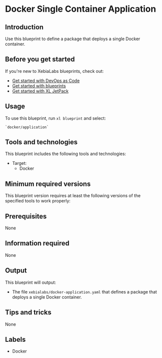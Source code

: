 # Docker Single Container Application

## Introduction

Use this blueprint to define a package that deploys a single Docker container.

## Before you get started

If you're new to XebiaLabs blueprints, check out:

* [Get started with DevOps as Code](https://docs.xebialabs.com/xl-platform/concept/get-started-with-devops-as-code.html)
* [Get started with blueprints](https://docs.xebialabs.com/xl-platform/concept/get-started-with-blueprints.html)
* [Get started with XL JetPack](https://docs.xebialabs.com/xl-platform/concept/get-started-with-xl-jetpack.html)

## Usage

To use this blueprint, run `xl blueprint` and select:

    `docker/application`

## Tools and technologies

This blueprint includes the following tools and technologies:

* Target:
    * Docker

## Minimum required versions

This blueprint version requires at least the following versions of the specified tools to work properly:

<!--what are minimum required versions. See https://github.com/xebialabs/blueprints/tree/master/docker/simple-demo-app for example-->

## Prerequisites

None

## Information required

None

## Output

This blueprint will output:

* The file `xebialabs/docker-application.yaml` that defines a package that deploys a single Docker container.

## Tips and tricks

None

## Labels

* Docker

